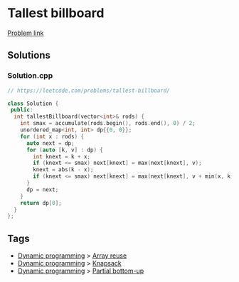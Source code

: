 # Tallest billboard

[Problem link](https://leetcode.com/problems/tallest-billboard/)

## Solutions


### Solution.cpp
```cpp
// https://leetcode.com/problems/tallest-billboard/

class Solution {
 public:
  int tallestBillboard(vector<int>& rods) {
    int smax = accumulate(rods.begin(), rods.end(), 0) / 2;
    unordered_map<int, int> dp{{0, 0}};
    for (int x : rods) {
      auto next = dp;
      for (auto [k, v] : dp) {
        int knext = k + x;
        if (knext <= smax) next[knext] = max(next[knext], v);
        knext = abs(k - x);
        if (knext <= smax) next[knext] = max(next[knext], v + min(x, k));
      }
      dp = next;
    }
    return dp[0];
  }
};
```
## Tags

* [Dynamic programming](/README.md#Dynamic_programming) > [Array reuse](/README.md#Dynamic_programming-Array_reuse)
* [Dynamic programming](/README.md#Dynamic_programming) > [Knapsack](/README.md#Dynamic_programming-Knapsack)
* [Dynamic programming](/README.md#Dynamic_programming) > [Partial bottom-up](/README.md#Dynamic_programming-Partial_bottom_up)
